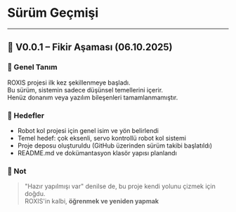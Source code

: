 # Sürüm Geçmişi

---

## 🧩 V0.0.1 – Fikir Aşaması (06.10.2025)

### 📌 Genel Tanım
ROXIS projesi ilk kez şekillenmeye başladı.  
Bu sürüm, sistemin sadece düşünsel temellerini içerir.  
Henüz donanım veya yazılım bileşenleri tamamlanmamıştır.

### 🎯 Hedefler
- Robot kol projesi için genel isim ve yön belirlendi  
- Temel hedef: çok eksenli, servo kontrollü robot kol sistemi  
- Proje deposu oluşturuldu (GitHub üzerinden sürüm takibi başlatıldı)  
- README.md ve dokümantasyon klasör yapısı planlandı  

### 💬 Not
> "Hazır yapılmışı var" denilse de, bu proje kendi yolunu çizmek için doğdu.  
> ROXIS'in kalbi, **öğrenmek ve yeniden yapmak**
